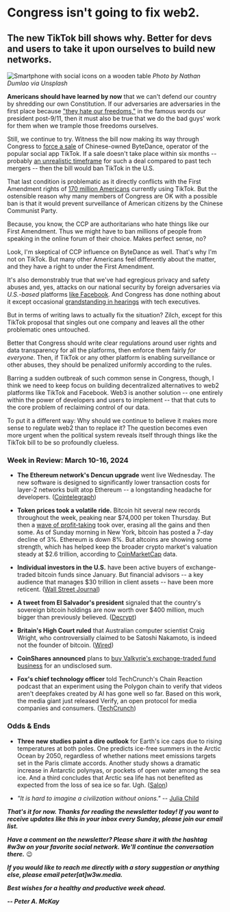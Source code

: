 # Congress isn't going to fix web2.
## The new TikTok bill shows why. Better for devs and users to take it upon ourselves to build new networks.

![Smartphone with social icons on a wooden table](https://w3w.news/img/nathan-dumlao-1920.jpg)
*Photo by Nathan Dumlao via Unsplash*

**Americans should have learned by now** that we can't defend our country by shredding our own Constitution. If our adversaries are adversaries in the first place because ["they hate our freedoms,"](https://www.youtube.com/watch?v=-PKRHgmHzK0) in the famous words our president post-9/11, then it must also be true that we do the bad guys' work for them when we trample those freedoms ourselves.

Still, we continue to try. Witness the bill now making its way through Congress to [force a sale](https://www.washingtonpost.com/technology/2024/03/15/tiktok-ban-senate-slows-vote-bytedance/) of Chinese-owned ByteDance, operator of the popular social app TikTok. If a sale doesn't take place within six months -- probably [an unrealistic timeframe](https://www.washingtonpost.com/technology/2024/03/17/tiktok-sale-ban-challenges/) for such a deal compared to past tech mergers -- then the bill would ban TikTok in the U.S.

That last condition is problematic as it directly conflicts with the First Amendment rights of [170 million Americans](https://www.washingtonpost.com/technology/2024/03/17/tiktok-sale-ban-challenges/) currently using TikTok. But the ostensible reason why many members of Congress are OK with a possible ban is that it would prevent surveillance of American citizens by the Chinese Communist Party.

Because, you know, the CCP are authoritarians who hate things like our First Amendment. Thus we might have to ban millions of people from speaking in the online forum of their choice. Makes perfect sense, no?

Look, I'm skeptical of CCP influence on ByteDance as well. That's why I'm not on TikTok. But many other Americans feel differently about the matter, and they have a right to under the First Amendment.

It's also demonstrably true that we've had egregious privacy and safety abuses and, yes, attacks on our national security by foreign adversaries via *U.S.-based* platforms [like Facebook](https://www.washingtonpost.com/technology/2021/05/26/facebook-disinformation-russia-report/). And Congress has done nothing about it except occasional [grandstanding in hearings](https://www.cnn.com/tech/live-news/meta-x-discord-tiktok-snap-chiefs-testimony-senate/index.html) with tech executives.

But in terms of writing laws to actually fix the situation? Zilch, except for this TikTok proposal that singles out one company and leaves all the other problematic ones untouched.

Better that Congress should write clear regulations around user rights and data transparency for all the platforms, then enforce them fairly *for everyone*. Then, if TikTok or any other platform is enabling surveillance or other abuses, they should be penalized uniformly according to the rules.

Barring a sudden outbreak of such common sense in Congress, though, I think we need to keep focus on building decentralized alternatives to web2 platforms like TikTok and Facebook. Web3 is another solution -- one entirely within the power of developers and users to implement -- that that cuts to the core problem of reclaiming control of our data.

To put it a different way: Why should we continue to believe it makes more sense to regulate web2 than to replace it? The question becomes even more urgent when the political system reveals itself through things like the TikTok bill to be so profoundly clueless.

### Week in Review: March 10-16, 2024

- **The Ethereum network's Dencun upgrade** went live Wednesday. The new software is designed to significantly lower transaction costs for layer-2 networks built atop Ethereum -- a longstanding headache for developers. ([Cointelegraph](https://cointelegraph.com/news/dencun-upgrade-live-ethereum-mainnet))

- **Token prices took a volatile ride.** Bitcoin hit several new records throughout the week, peaking near $74,000 per token Thursday. But then a [wave of profit-taking](https://finance.yahoo.com/news/bitcoin-retreats-record-high-bubble-031039357.html) took over, erasing all the gains and then some. As of Sunday morning in New York, bitcoin has posted a 7-day decline of 3%. Ethereum is down 8%. But altcoins are showing some strength, which has helped keep the broader crypto market's valuation steady at $2.6 trillion, according to [CoinMarketCap](https://coinmarketcap.com/charts/#market-cap) data.

- **Individual investors in the U.S.** have been active buyers of exchange-traded bitcoin funds since January. But financial advisors -- a key audience that manages $30 trillion in client assets -- have been more reticent. ([Wall Street Journal](https://www.wsj.com/finance/currencies/hot-new-bitcoin-funds-are-still-waiting-for-buy-in-from-financial-advisers-4a470ada?st=a7ildg5woxl54dw&reflink=desktopwebshare_permalink))

- **A tweet from El Salvador's president** signaled that the country's sovereign bitcoin holdings are now worth over $400 million, much bigger than previously believed. ([Decrypt](https://decrypt.co/221866/el-salvador-bitcoin-treasury-wallet))

- **Britain's High Court ruled** that Australian computer scientist Craig Wright, who controversially claimed to be Satoshi Nakamoto, is indeed not the founder of bitcoin. ([Wired](https://www.wired.com/story/craig-wright-not-satoshi-nakamoto-bitcoin-creator-ruling/?mbid=social_twitter))

- **CoinShares announced** plans to [buy Valkyrie's exchange-traded fund business](https://coinshares.com/news/coinshares-strengthens-its-global-reach-by-completing-acquisition-of-valkyrie-etf-business) for an undisclosed sum.

- **Fox's chief technology officer** told TechCrunch's Chain Reaction podcast that an experiment using the Polygon chain to verify that videos aren't deepfakes created by AI has gone well so far. Based on this work, the media giant just released Verify, an open protocol for media companies and consumers. ([TechCrunch](https://chain-reaction.simplecast.com/episodes/blockchain-tech-is-working-to-combat-ai-based-deepfakes-w-melody-hildebrandt-and-mike-blank))

### Odds & Ends

- **Three new studies paint a dire outlook** for Earth's ice caps due to rising temperatures at both poles. One predicts ice-free summers in the Arctic Ocean by 2050, regardless of whether nations meet emissions targets set in the Paris climate accords. Another study shows a dramatic increase in Antarctic polynyas, or pockets of open water among the sea ice. And a third concludes that Arctic sea life has not benefited as expected from the loss of sea ice so far. Ugh. ([Salon](https://www.salon.com/2024/03/11/earths-ice-caps-are-in-serious-trouble-three-new-studies-reveal-how-the-damage-is/))

- *"It is hard to imagine a civilization without onions."* -- [Julia Child](https://www.salon.com/2024/03/11/common-but-not-ordinary-why-its-hard-to-imagine-a-civilization-without-onions/)

_**That's it for now. Thanks for reading the newsletter today! If you want to receive updates like this in your inbox every Sunday, please join our email list.**_

_**Have a comment on the newsletter? Please share it with the hashtag #w3w on your favorite social network. We'll continue the conversation there.**_ 😉

_**If you would like to reach me directly with a story suggestion or anything else, please email peter[at]w3w.media.**_

_**Best wishes for a healthy and productive week ahead.**_  

_**-- Peter A. McKay**_  
